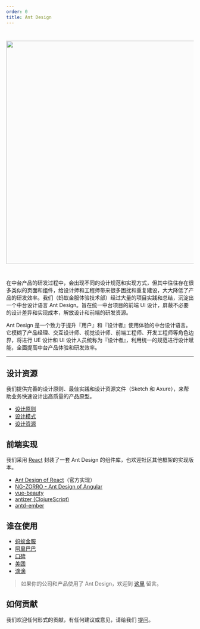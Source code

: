 ```yaml
---
order: 0
title: Ant Design
---
```


<div style="text-align:center;background:#FBFBFB;margin:40px 0;">
  <img width="600" src="https://os.alipayobjects.com/rmsportal/mgesTPFxodmIwpi.png">
</div>

在中台产品的研发过程中，会出现不同的设计规范和实现方式，但其中往往存在很多类似的页面和组件，给设计师和工程师带来很多困扰和重复建设，大大降低了产品的研发效率。我们（蚂蚁金服体验技术部）经过大量的项目实践和总结，沉淀出一个中台设计语言 Ant Design。旨在统一中台项目的前端 UI 设计，屏蔽不必要的设计差异和实现成本，解放设计和前端的研发资源。

Ant Design 是一个致力于提升『用户』和『设计者』使用体验的中台设计语言。它模糊了产品经理、交互设计师、视觉设计师、前端工程师、开发工程师等角色边界，将进行 UE 设计和 UI 设计人员统称为『设计者』，利用统一的规范进行设计赋能，全面提高中台产品体验和研发效率。

---

## 设计资源

我们提供完善的设计原则、最佳实践和设计资源文件（Sketch 和 Axure），来帮助业务快速设计出高质量的产品原型。

- [设计原则](/docs/spec/proximity)
- [设计模式](/docs/pattern/navigation)
- [设计资源](/docs/resource/download)

## 前端实现

我们采用 [React](http://facebook.github.io/react/) 封装了一套 Ant Design 的组件库，也欢迎社区其他框架的实现版本。

- [Ant Design of React](/docs/react/introduce)（官方实现）
- <div class="outside-link"><a href="http://ng.ant.design" target="_blank">NG-ZORRO - Ant Design of Angular</a></div>
- <div class="outside-link"><a href="https://github.com/FE-Driver/vue-beauty" target="_blank">vue-beauty</a></div>
- <div class="outside-link"><a href="https://github.com/priornix/antizer" target="_blank">antizer (ClojureScript)</a></div>
- <div class="outside-link"><a href="https://github.com/idcos/antd-ember" target="_blank">antd-ember</a></div>

## 谁在使用

- [蚂蚁金服](http://www.antgroup.com/)
- [阿里巴巴](http://www.alibaba.com/)
- [口碑](http://www.koubei.com/)
- [美团](http://www.meituan.com)
- [滴滴](http://www.xiaojukeji.com/)

> 如果你的公司和产品使用了 Ant Design，欢迎到 [这里](https://github.com/ant-design/ant-design/issues/477) 留言。

## 如何贡献

我们欢迎任何形式的贡献，有任何建议或意见，请给我们 [提问](https://github.com/ant-design/ant-design/issues)。

